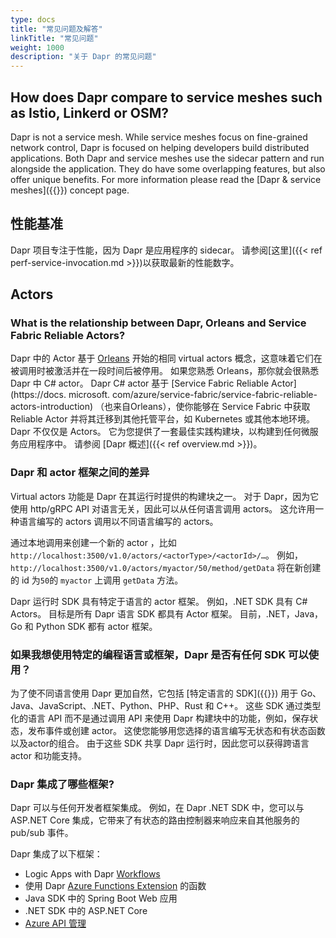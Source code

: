 ```yaml
---
type: docs
title: "常见问题及解答"
linkTitle: "常见问题"
weight: 1000
description: "关于 Dapr 的常见问题"
---
```


## How does Dapr compare to service meshes such as Istio, Linkerd or OSM?
Dapr is not a service mesh. While service meshes focus on fine-grained network control, Dapr is focused on helping developers build distributed applications. Both Dapr and service meshes use the sidecar pattern and run alongside the application. They do have some overlapping features, but also offer unique benefits. For more information please read the [Dapr & service meshes]({{<ref service-mesh>}}) concept page.

## 性能基准
Dapr 项目专注于性能，因为 Dapr 是应用程序的 sidecar。 请参阅[这里]({{< ref perf-service-invocation.md >}})以获取最新的性能数字。

## Actors

### What is the relationship between Dapr, Orleans and Service Fabric Reliable Actors?

Dapr 中的 Actor 基于 [Orleans](https://www.microsoft.com/research/project/orleans-virtual-actors/) 开始的相同 virtual actors 概念，这意味着它们在被调用时被激活并在一段时间后被停用。 如果您熟悉 Orleans，那你就会很熟悉 Dapr 中 C# actor。 Dapr C# actor 基于 [Service Fabric Reliable Actor](https://docs. microsoft. com/azure/service-fabric/service-fabric-reliable-actors-introduction) （也来自Orleans），使你能够在 Service Fabric 中获取 Reliable Actor 并将其迁移到其他托管平台，如 Kubernetes 或其他本地环境。 Dapr 不仅仅是 Actors。 它为您提供了一套最佳实践构建块，以构建到任何微服务应用程序中。 请参阅 [Dapr 概述]({{< ref overview.md >}})。

### Dapr 和 actor 框架之间的差异

Virtual actors 功能是 Dapr 在其运行时提供的构建块之一。 对于 Dapr，因为它使用 http/gRPC API 对语言无关，因此可以从任何语言调用 actors。 这允许用一种语言编写的 actors 调用以不同语言编写的 actors。

通过本地调用来创建一个新的 actor ，比如`http://localhost:3500/v1.0/actors/<actorType>/<actorId>/…`。 例如， `http://localhost:3500/v1.0/actors/myactor/50/method/getData` 将在新创建的 id 为`50`的 `myactor` 上调用 `getData` 方法。

Dapr 运行时 SDK 具有特定于语言的 actor 框架。 例如，.NET SDK 具有 C# Actors。 目标是所有 Dapr 语言 SDK 都具有 Actor 框架。 目前，.NET，Java，Go 和 Python SDK 都有 actor 框架。

### 如果我想使用特定的编程语言或框架，Dapr 是否有任何 SDK 可以使用？

为了使不同语言使用 Dapr 更加自然，它包括 [特定语言的 SDK]({{<ref sdks>}}) 用于 Go、Java、JavaScript、.NET、Python、PHP、Rust 和 C++。 这些 SDK 通过类型化的语言 API 而不是通过调用 API 来使用 Dapr 构建块中的功能，例如，保存状态，发布事件或创建 actor。 这使您能够用您选择的语言编写无状态和有状态函数以及actor的组合。 由于这些 SDK 共享 Dapr 运行时，因此您可以获得跨语言 actor 和功能支持。

### Dapr 集成了哪些框架?
Dapr 可以与任何开发者框架集成。 例如，在 Dapr .NET SDK 中，您可以与 ASP.NET Core 集成，它带来了有状态的路由控制器来响应来自其他服务的 pub/sub 事件。

Dapr 集成了以下框架：

- Logic Apps with Dapr [Workflows](https://github.com/dapr/workflows)
- 使用 Dapr [Azure Functions Extension](https://github.com/dapr/azure-functions-extension) 的函数
- Java SDK 中的 Spring Boot Web 应用
- .NET SDK 中的 ASP.NET Core
- [Azure API 管理](https://cloudblogs.microsoft.com/opensource/2020/09/22/announcing-dapr-integration-azure-api-management-service-apim/)
